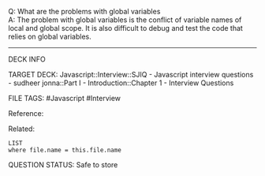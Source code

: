 Q: What are the problems with global variables  
A: The problem with global variables is the conflict of variable names of local and global scope. It is also difficult to debug and test the code that relies on global variables.
<!--ID: 1693596715592-->

---

DECK INFO

TARGET DECK: Javascript::Interview::SJIQ - Javascript interview questions - sudheer jonna::Part I - Introduction::Chapter 1 - Interview Questions

FILE TAGS: #Javascript #Interview

Reference:

Related:

```dataview
LIST
where file.name = this.file.name
```

QUESTION STATUS: Safe to store